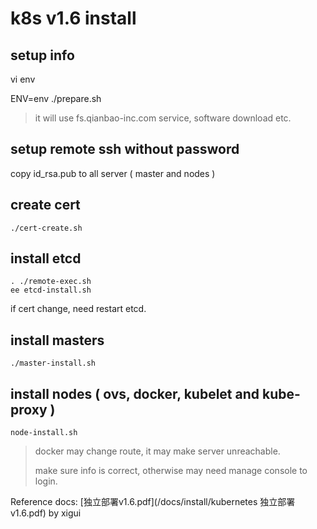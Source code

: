 # k8s v1.6 install

## setup info
vi env

ENV=env ./prepare.sh

> it will use fs.qianbao-inc.com service, software download etc.

## setup remote ssh without password

copy id_rsa.pub to all server ( master and nodes )

## create cert

```
./cert-create.sh
```

## install etcd

```
. ./remote-exec.sh
ee etcd-install.sh
```

if cert change, need restart etcd.

## install masters

```
./master-install.sh
```

## install nodes ( ovs, docker, kubelet and kube-proxy )

```
node-install.sh
```

> docker may change route, it may make server unreachable. 
> 
> make sure info is correct, otherwise may need manage console to login.


Reference docs: [独立部署v1.6.pdf](/docs/install/kubernetes 独立部署v1.6.pdf) by xigui